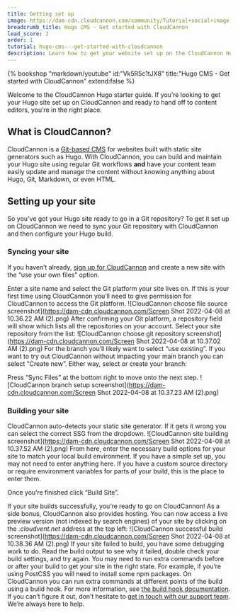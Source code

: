 ```yaml
---
title: Getting set up
image: https://dam-cdn.cloudcannon.com/community/Tutorial+social+image.png
breadcrumb_title: Hugo CMS - Get started with CloudCannon
lead_score: 2
order: 1
tutorial: hugo-cms---get-started-with-cloudcannon
description: Learn how to get your website set up on the CloudCannon Hugo CMS.
---
```


{% bookshop "markdown/youtube" id:"Vk5R5c1tJX8" title:"Hugo CMS - Get started with CloudCannon" extend:false %}

Welcome to the CloudCannon Hugo starter guide. If you’re looking to get your Hugo site set up on CloudCannon and ready to hand off to content editors, you’re in the right place.

## What is CloudCannon?

CloudCannon is a [Git-based CMS](https://cloudcannon.com/hugo-cms/) for websites built with static site generators such as Hugo. With CloudCannon, you can build and maintain your Hugo site using regular Git workflows **and** have your content team easily update and manage the content without knowing anything about Hugo, Git, Markdown, or even HTML.

## Setting up your site

So you’ve got your Hugo site ready to go in a Git repository? To get it set up on CloudCannon we need to sync your Git repository with CloudCannon and then configure your Hugo build.

### Syncing your site

If you haven’t already, [sign up for CloudCannon](https://app.cloudcannon.com/register?trial=cc_standard) and create a new site with the “use your own files” option.

Enter a site name and select the Git platform your site lives on. If this is your first time using CloudCannon you’ll need to give permission for CloudCannon to access the Git platform.
![CloudCannon choose file source screenshot](https://dam-cdn.cloudcannon.com/Screen Shot 2022-04-08 at 10.36.22 AM (2).png)
 After confirming your Git platform, a repository field will show which lists all the repositories on your account. Select your site repository from the list:
![CloudCannon choose git repository screenshot](https://dam-cdn.cloudcannon.com/Screen Shot 2022-04-08 at 10.37.02 AM (2).png)
 For the branch you’ll likely want to select “use existing”. If you want to try out CloudCannon without impacting your main branch you can select “Create new”. Either way, select or create your branch:

Press “Sync Files” at the bottom right to move onto the next step.
![CloudCannon branch setup screenshot](https://dam-cdn.cloudcannon.com/Screen Shot 2022-04-08 at 10.37.23 AM (2).png)
 
### Building your site

CloudCannon auto-detects your static site generator. If it gets it wrong you can select the correct SSG from the dropdown.
![CloudCannon site building screenshot](https://dam-cdn.cloudcannon.com/Screen Shot 2022-04-08 at 10.37.52 AM (2).png)
 From here, enter the necessary build options for your site to match your local build environment. If you have a simple set up, you may not need to enter anything here. If you have a custom source directory or require environment variables for parts of your build, this is the place to enter them.

Once you’re finished click “Build Site”.

If your site builds successfully, you’re ready to go on CloudCannon\! As a side bonus, CloudCannon also provides hosting. You can now access a live preview version (not indexed by search engines) of your site by clicking on the *.cloudvent.net* address at the top left:
![CloudCannon successful build screenshot](https://dam-cdn.cloudcannon.com/Screen Shot 2022-04-08 at 10.38.36 AM (2).png)
 If your site failed to build, you have some debugging work to do. Read the build output to see why it failed, double check your build settings, and try again. You may need to run extra commands before or after your build to get your site in the right state. For example, if you’re using PostCSS you will need to install some npm packages. On CloudCannon you can run extra commands at different points of the build using a build hook. For more information, see [the build hook documentation](https://cloudcannon.com/documentation/articles/extending-your-build-process-with-hooks/). If you can’t figure it out, don’t hesitate to [get in touch with our support team](https://cloudcannon.com/documentation/support/). We’re always here to help.
